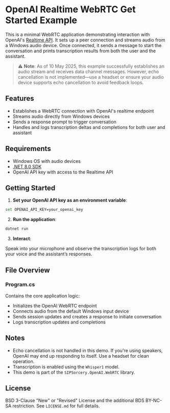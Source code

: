 # OpenAI Realtime WebRTC Get Started Example

This is a minimal WebRTC application demonstrating interaction with OpenAI's [Realtime API](https://platform.openai.com/docs/guides/realtime-webrtc). It sets up a peer connection and streams audio from a Windows audio device. Once connected, it sends a message to start the conversation and prints transcription results from both the user and the assistant.

> ⚠️ **Note**: As of 10 May 2025, this example successfully establishes an audio stream and receives data channel messages. However, echo cancellation is not implemented—use a headset or ensure your audio device supports echo cancellation to avoid feedback loops.

## Features

- Establishes a WebRTC connection with OpenAI's realtime endpoint
- Streams audio directly from Windows devices
- Sends a response prompt to trigger conversation
- Handles and logs transcription deltas and completions for both user and assistant

## Requirements

- Windows OS with audio devices
- [.NET 8.0 SDK](https://dotnet.microsoft.com/en-us/download/dotnet/8.0)
- OpenAI API key with access to the Realtime API

## Getting Started

1. **Set your OpenAI API key as an environment variable**:

```bash
set OPENAI_API_KEY=your_openai_key
```

2. **Run the application**:

```bash
dotnet run
```

3. **Interact**:

Speak into your microphone and observe the transcription logs for both your voice and the assistant’s responses.

## File Overview

### Program.cs

Contains the core application logic:
- Initializes the OpenAI WebRTC endpoint
- Connects audio from the default Windows input device
- Sends session updates and creates a response to initiate conversation
- Logs transcription updates and completions

## Notes

- Echo cancellation is not handled in this demo. If you're using speakers, OpenAI may end up responding to itself. Use a headset for clean operation.
- Transcription is enabled using the `Whisper1` model.
- This demo is part of the `SIPSorcery.OpenAI.WebRTC` library.

## License

BSD 3-Clause "New" or "Revised" License and the additional BDS BY-NC-SA restriction. See `LICENSE.md` for full details.